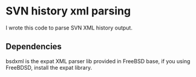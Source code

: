 # SVN history xml parsing

I wrote this code to parse SVN XML history output.

## Dependencies

  bsdxml is the expat XML parser lib provided in FreeBSD base, if you using FreeBDSD, install the expat library.
